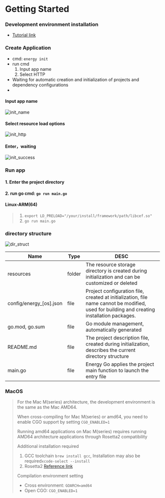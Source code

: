 # Getting Started

### Development environment installation

- [Tutorial link](/en/course/install-env)

### Create Application

- cmd: `energy init`
- run cmd
  1. Input app name
  2. Select HTTP
- Waiting for automatic creation and initialization of projects and dependency configurations
- 
#### Input app name
![init_name](/imgs/assets/init_name.png)

#### Select resource load options
![init_http](/imgs/assets/init_http.png)

#### Enter，waiting
![init_success](/imgs/assets/init_success.png)

### Run app
#### 1. Enter the project directory
#### 2. run go cmd: `go run main.go`
#### Linux-ARM(64)
> 1. `export LD_PRELOAD="/your/install/framework/path/libcef.so"`
> 2. `go run main.go`

### directory structure
![dir_struct](/imgs/assets/dir_struct.png)

| Name                    | Type   | DESC                                                                                                                                       |
|-------------------------|--------|--------------------------------------------------------------------------------------------------------------------------------------------|
| resources               | folder | The resource storage directory is created during initialization and can be customized or deleted                                           |
| config/energy_[os].json | file   | Project configuration file, created at initialization, file name cannot be modified, used for building and creating installation packages. |
| go.mod, go.sum          | file   | Go module management, automatically generated                                                                                              |
| README.md               | file   | The project description file, created during initialization, describes the current directory structure                                     |
| main.go                 | file   | Energy Go applies the project main function to launch the entry file                                                                       |


### MacOS
> For the Mac M(series) architecture, the development environment is the same as the Mac AMD64.
> 
> When cross-compiling for Mac M(series) or amd64, you need to enable CGO support by setting `CGO_ENABLED=1`
> 
> Running amd64 applications on Mac M(series) requires running AMD64 architecture applications through Rosetta2 compatibility
> 
> Additional installation required
> 1. GCC toolchain `brew install gcc`, Installation may also be required`xcode-select --install`
> 2. Rosetta2 [Reference link](https://support.apple.com/en-us/102527)
>
> Compilation environment setting
> - Cross environment: `GOARCH=amd64`
> - Open CGO: `CGO_ENABLED=1`
